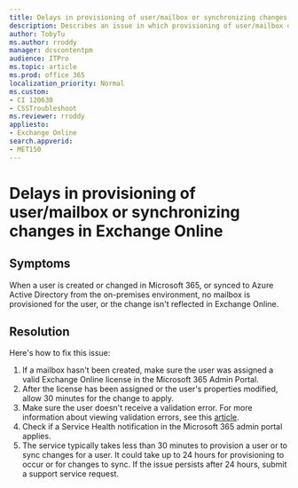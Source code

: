 ```yaml
---
title: Delays in provisioning of user/mailbox or synchronizing changes in Exchange Online
description: Describes an issue in which provisioning of user/mailbox or synchronizing changes in Exchange Online delays. Provides a solution.
author: TobyTu
ms.author: rroddy
manager: dcscontentpm
audience: ITPro 
ms.topic: article 
ms.prod: office 365
localization_priority: Normal
ms.custom: 
- CI 120630
- CSSTroubleshoot
ms.reviewer: rroddy
appliesto:
- Exchange Online
search.appverid: 
- MET150
---
```


# Delays in provisioning of user/mailbox or synchronizing changes in Exchange Online

## Symptoms

When a user is created or changed in Microsoft 365, or synced to Azure Active Directory from the on-premises environment, no mailbox is provisioned for the user, or the change isn't reflected in Exchange Online.

## Resolution

Here's how to fix this issue:

1. If a mailbox hasn't been created, make sure the user was assigned a valid Exchange Online license in the Microsoft 365 Admin Portal.
2. After the license has been assigned or the user's properties modified, allow 30 minutes for the change to apply.
3. Make sure the user doesn't receive a validation error. For more information about viewing validation errors, see this [article](https://support.microsoft.com/help/2741233).
4. Check if a Service Health notification in the Microsoft 365 admin portal applies.
5. The service typically takes less than 30 minutes to provision a user or to sync changes for a user. It could take up to 24 hours for provisioning to occur or for changes to sync. If the issue persists after 24 hours, submit a support service request.
